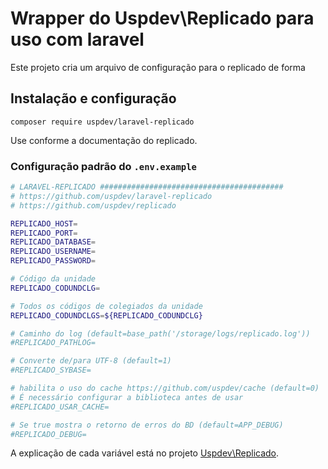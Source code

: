 # Wrapper do Uspdev\Replicado para uso com laravel

Este projeto cria um arquivo de configuração para o replicado de forma 

## Instalação e configuração

    composer require uspdev/laravel-replicado

Use conforme a documentação do replicado.

### Configuração padrão do `.env.example`

```sh
# LARAVEL-REPLICADO #########################################
# https://github.com/uspdev/laravel-replicado
# https://github.com/uspdev/replicado

REPLICADO_HOST=
REPLICADO_PORT=
REPLICADO_DATABASE=
REPLICADO_USERNAME=
REPLICADO_PASSWORD=

# Código da unidade
REPLICADO_CODUNDCLG=

# Todos os códigos de colegiados da unidade
REPLICADO_CODUNDCLGS=${REPLICADO_CODUNDCLG}

# Caminho do log (default=base_path('/storage/logs/replicado.log'))
#REPLICADO_PATHLOG=

# Converte de/para UTF-8 (default=1)
#REPLICADO_SYBASE=

# habilita o uso do cache https://github.com/uspdev/cache (default=0)
# É necessário configurar a biblioteca antes de usar
#REPLICADO_USAR_CACHE=

# Se true mostra o retorno de erros do BD (default=APP_DEBUG)
#REPLICADO_DEBUG=
```

A explicação de cada variável está no projeto [Uspdev\\Replicado](https://github.com/uspdev/replicado).
